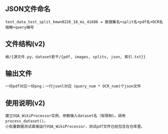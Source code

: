 ## JSON文件命名
    test_data_test_split_kmwn0226_18_mi_41686 = 数据集名+split名+pdf名+OCR名缩略+query编号
## 文件结构(v2)
    根/{源文件.py，dataset若干/{pdf, images, splits, json, 索引.txt}}
## 输出文件
    一份pdf对应一份png；一行jsonl对应（query_num * OCR_num)个json文件
## 使用说明(v2)
    建立VQA_WikiProcessor实例，参数输入dataset名（有限制）。调用process_dataset()。
    小批量数据测试直接运行VQA_WikiProcessor，测试pdf文件已经包含在仓库里。
